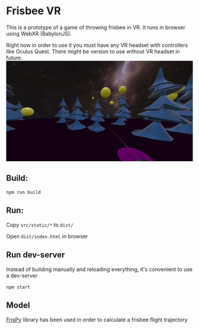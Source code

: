 # Frisbee VR

This is a prototype of a game of throwing frisbee in VR.
It runs in browser using WebXR (BabylonJS).

Right now in order to use it you must have any VR headset with controllers like Oculus Quest.
There might be version to use without VR headset in future.
![](frisbee.gif)

## Build: 
```
npm run build
```

## Run:
Copy `src/static/*` to `dist/`

Open `dist/index.html` in browser

## Run dev-server
Instead of building manually and reloading everything, it's convenient to use a dev-server
```
npm start
```

## Model

[FrisPy](https://github.com/tmcclintock/FrisPy) library has been used in order to calculate a frisbee flight trajectory
